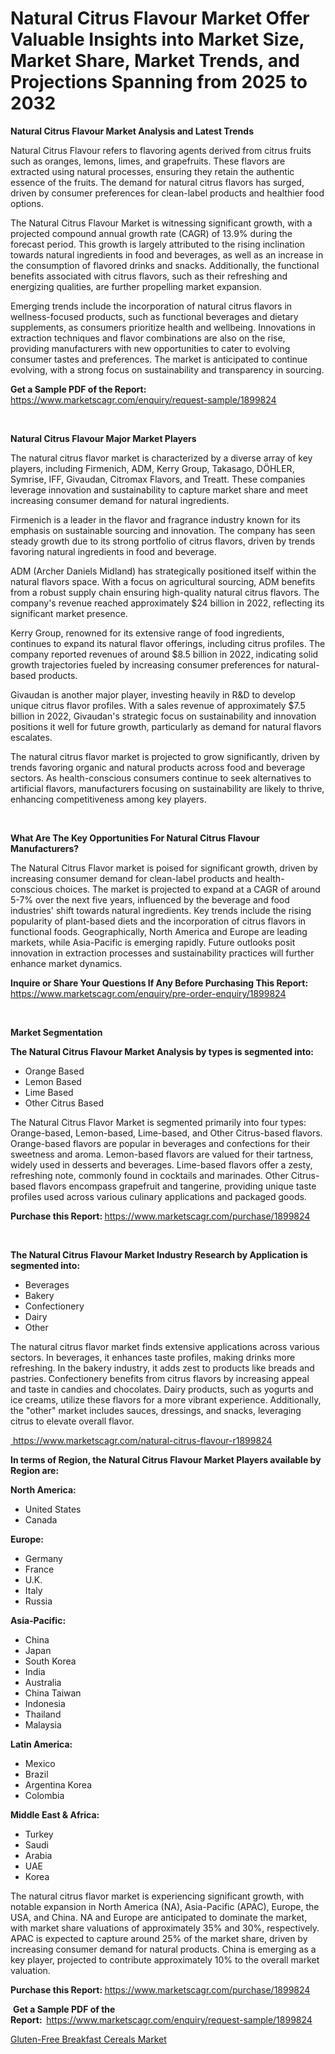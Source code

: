 <p><h1>Natural Citrus Flavour Market Offer Valuable Insights into Market Size, Market Share, Market Trends, and Projections Spanning from 2025 to 2032</h1></p><p><strong>Natural Citrus Flavour Market Analysis and Latest Trends</strong></p>
<p><p>Natural Citrus Flavour refers to flavoring agents derived from citrus fruits such as oranges, lemons, limes, and grapefruits. These flavors are extracted using natural processes, ensuring they retain the authentic essence of the fruits. The demand for natural citrus flavors has surged, driven by consumer preferences for clean-label products and healthier food options.</p><p>The Natural Citrus Flavour Market is witnessing significant growth, with a projected compound annual growth rate (CAGR) of 13.9% during the forecast period. This growth is largely attributed to the rising inclination towards natural ingredients in food and beverages, as well as an increase in the consumption of flavored drinks and snacks. Additionally, the functional benefits associated with citrus flavors, such as their refreshing and energizing qualities, are further propelling market expansion.</p><p>Emerging trends include the incorporation of natural citrus flavors in wellness-focused products, such as functional beverages and dietary supplements, as consumers prioritize health and wellbeing. Innovations in extraction techniques and flavor combinations are also on the rise, providing manufacturers with new opportunities to cater to evolving consumer tastes and preferences. The market is anticipated to continue evolving, with a strong focus on sustainability and transparency in sourcing.</p></p>
<p><strong>Get a Sample PDF of the Report:&nbsp;</strong> <a href="https://www.marketscagr.com/enquiry/request-sample/1899824?utm_campaign=1901&utm_medium=2&utm_source=Github&utm_content=ia&utm_term=15022025&utm_id=natural-citrus-flavour">https://www.marketscagr.com/enquiry/request-sample/1899824</a></p>
<p>&nbsp;</p>
<p><strong>Natural Citrus Flavour Major Market Players</strong></p>
<p><p>The natural citrus flavor market is characterized by a diverse array of key players, including Firmenich, ADM, Kerry Group, Takasago, DÖHLER, Symrise, IFF, Givaudan, Citromax Flavors, and Treatt. These companies leverage innovation and sustainability to capture market share and meet increasing consumer demand for natural ingredients.</p><p>Firmenich is a leader in the flavor and fragrance industry known for its emphasis on sustainable sourcing and innovation. The company has seen steady growth due to its strong portfolio of citrus flavors, driven by trends favoring natural ingredients in food and beverage.</p><p>ADM (Archer Daniels Midland) has strategically positioned itself within the natural flavors space. With a focus on agricultural sourcing, ADM benefits from a robust supply chain ensuring high-quality natural citrus flavors. The company's revenue reached approximately $24 billion in 2022, reflecting its significant market presence.</p><p>Kerry Group, renowned for its extensive range of food ingredients, continues to expand its natural flavor offerings, including citrus profiles. The company reported revenues of around $8.5 billion in 2022, indicating solid growth trajectories fueled by increasing consumer preferences for natural-based products.</p><p>Givaudan is another major player, investing heavily in R&D to develop unique citrus flavor profiles. With a sales revenue of approximately $7.5 billion in 2022, Givaudan's strategic focus on sustainability and innovation positions it well for future growth, particularly as demand for natural flavors escalates.</p><p>The natural citrus flavor market is projected to grow significantly, driven by trends favoring organic and natural products across food and beverage sectors. As health-conscious consumers continue to seek alternatives to artificial flavors, manufacturers focusing on sustainability are likely to thrive, enhancing competitiveness among key players.</p></p>
<p>&nbsp;</p>
<p><strong>What Are The Key Opportunities For Natural Citrus Flavour Manufacturers?</strong></p>
<p><p>The Natural Citrus Flavor market is poised for significant growth, driven by increasing consumer demand for clean-label products and health-conscious choices. The market is projected to expand at a CAGR of around 5-7% over the next five years, influenced by the beverage and food industries' shift towards natural ingredients. Key trends include the rising popularity of plant-based diets and the incorporation of citrus flavors in functional foods. Geographically, North America and Europe are leading markets, while Asia-Pacific is emerging rapidly. Future outlooks posit innovation in extraction processes and sustainability practices will further enhance market dynamics.</p></p>
<p><strong>Inquire or Share Your Questions If Any Before Purchasing This Report:</strong> <a href="https://www.marketscagr.com/enquiry/pre-order-enquiry/1899824?utm_campaign=1901&utm_medium=2&utm_source=Github&utm_content=ia&utm_term=15022025&utm_id=natural-citrus-flavour">https://www.marketscagr.com/enquiry/pre-order-enquiry/1899824</a></p>
<p>&nbsp;</p>
<p><strong>Market Segmentation</strong></p>
<p><strong>The Natural Citrus Flavour Market Analysis by types is segmented into:</strong></p>
<p><ul><li>Orange Based</li><li>Lemon Based</li><li>Lime Based</li><li>Other Citrus Based</li></ul></p>
<p><p>The Natural Citrus Flavor Market is segmented primarily into four types: Orange-based, Lemon-based, Lime-based, and Other Citrus-based flavors. Orange-based flavors are popular in beverages and confections for their sweetness and aroma. Lemon-based flavors are valued for their tartness, widely used in desserts and beverages. Lime-based flavors offer a zesty, refreshing note, commonly found in cocktails and marinades. Other Citrus-based flavors encompass grapefruit and tangerine, providing unique taste profiles used across various culinary applications and packaged goods.</p></p>
<p><strong>Purchase this Report:&nbsp;</strong><a href="https://www.marketscagr.com/purchase/1899824?utm_campaign=1901&utm_medium=2&utm_source=Github&utm_content=ia&utm_term=15022025&utm_id=natural-citrus-flavour">https://www.marketscagr.com/purchase/1899824</a></p>
<p>&nbsp;</p>
<p><strong>The Natural Citrus Flavour Market Industry Research by Application is segmented into:</strong></p>
<p><ul><li>Beverages</li><li>Bakery</li><li>Confectionery</li><li>Dairy</li><li>Other</li></ul></p>
<p><p>The natural citrus flavor market finds extensive applications across various sectors. In beverages, it enhances taste profiles, making drinks more refreshing. In the bakery industry, it adds zest to products like breads and pastries. Confectionery benefits from citrus flavors by increasing appeal and taste in candies and chocolates. Dairy products, such as yogurts and ice creams, utilize these flavors for a more vibrant experience. Additionally, the "other" market includes sauces, dressings, and snacks, leveraging citrus to elevate overall flavor.</p></p>
<p><a href="https://www.marketscagr.com/natural-citrus-flavour-r1899824?utm_campaign=1901&utm_medium=2&utm_source=Github&utm_content=ia&utm_term=15022025&utm_id=natural-citrus-flavour">&nbsp;https://www.marketscagr.com/natural-citrus-flavour-r1899824</a></p>
<p><strong>In terms of Region, the Natural Citrus Flavour Market Players available by Region are:</strong></p>
<p>
    <p> <strong> North America: </strong>
        <ul>
            <li>United States</li>
            <li>Canada</li>
        </ul>
        </p> 
    <p> <strong> Europe: </strong>
        <ul>
            <li>Germany</li>
            <li>France</li>
            <li>U.K.</li>
            <li>Italy</li>
            <li>Russia</li>
        </ul>
        </p> 
    <p> <strong> Asia-Pacific: </strong>
        <ul>
            <li>China</li>
            <li>Japan</li>
            <li>South Korea</li>
            <li>India</li>
            <li>Australia</li>
            <li>China Taiwan</li>
            <li>Indonesia</li>
            <li>Thailand</li>
            <li>Malaysia</li>
        </ul>
        </p> 
    <p> <strong> Latin America: </strong>
        <ul>
            <li>Mexico</li>
            <li>Brazil</li>
            <li>Argentina Korea</li>
            <li>Colombia</li>
        </ul>
        </p> 
    <p> <strong> Middle East & Africa: </strong>
        <ul>
            <li>Turkey</li>
            <li>Saudi</li>
            <li>Arabia</li>
            <li>UAE</li>
            <li>Korea</li>
        </ul>
    </p>
    </p>
<p><p>The natural citrus flavor market is experiencing significant growth, with notable expansion in North America (NA), Asia-Pacific (APAC), Europe, the USA, and China. NA and Europe are anticipated to dominate the market, with market share valuations of approximately 35% and 30%, respectively. APAC is expected to capture around 25% of the market share, driven by increasing consumer demand for natural products. China is emerging as a key player, projected to contribute approximately 10% to the overall market valuation.</p></p>
<p><strong>Purchase this Report: </strong><a href="https://www.marketscagr.com/purchase/1899824?utm_campaign=1901&utm_medium=2&utm_source=Github&utm_content=ia&utm_term=15022025&utm_id=natural-citrus-flavour">https://www.marketscagr.com/purchase/1899824</a></p>
<p>&nbsp;<strong>Get a Sample PDF of the Report:&nbsp;&nbsp;</strong><a href="https://www.marketscagr.com/enquiry/request-sample/1899824?utm_campaign=1901&utm_medium=2&utm_source=Github&utm_content=ia&utm_term=15022025&utm_id=natural-citrus-flavour">https://www.marketscagr.com/enquiry/request-sample/1899824</a></p>
<p><strong></strong></p>
<p><p><a href="https://github.com/indrystar/Market-Research-Report-List-5/blob/main/gluten-free-breakfast-cereals-market.md?utm_campaign=1901&utm_medium=2&utm_source=Github&utm_content=ia&utm_term=15022025&utm_id=natural-citrus-flavour">Gluten-Free Breakfast Cereals Market</a></p></p>